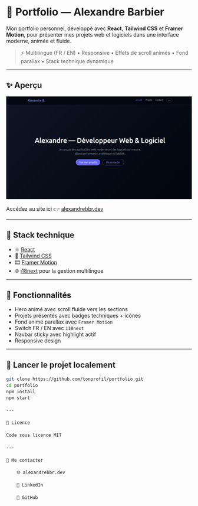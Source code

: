 # 💼 Portfolio — Alexandre Barbier

Mon portfolio personnel, développé avec **React**, **Tailwind CSS** et **Framer Motion**, pour présenter mes projets web et logiciels dans une interface moderne, animée et fluide.

> ⚡ Multilingue (FR / EN) • Responsive • Effets de scroll animés • Fond parallax • Stack technique dynamique

---

## ✨ Aperçu

![screenshot](./public/preview.png) <!-- (à remplacer si tu ajoutes une capture) -->

Accédez au site ici 👉 [alexandrebbr.dev](https://alexandrebbr.dev)

---

## 🔧 Stack technique

- ⚛️ [React](https://reactjs.org/)
- 🎨 [Tailwind CSS](https://tailwindcss.com/)
- 🎞 [Framer Motion](https://www.framer.com/motion/)
- 🌐 [i18next](https://www.i18next.com/) pour la gestion multilingue

---

## 📂 Fonctionnalités

- Hero animé avec scroll fluide vers les sections
- Projets présentés avec badges techniques + icônes
- Fond animé parallax avec `Framer Motion`
- Switch FR / EN avec `i18next`
- Navbar sticky avec highlight actif
- Responsive design

---

## 🚀 Lancer le projet localement

```bash
git clone https://github.com/tonprofil/portfolio.git
cd portfolio
npm install
npm start

---

📄 Licence

Code sous licence MIT

---

🤝 Me contacter

    🌐 alexandrebbr.dev

    💼 LinkedIn

    🐙 GitHub